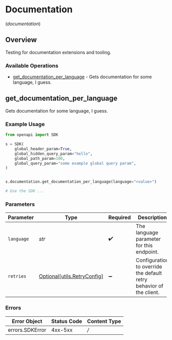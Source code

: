# Documentation
(*documentation*)

## Overview

Testing for documentation extensions and tooling.

### Available Operations

* [get_documentation_per_language](#get_documentation_per_language) - Gets documentation for some language, I guess.

## get_documentation_per_language

Gets documentation for some language, I guess.

### Example Usage

```python
from openapi import SDK

s = SDK(
    global_header_param=True,
    global_hidden_query_param="hello",
    global_path_param=100,
    global_query_param="some example global query param",
)


s.documentation.get_documentation_per_language(language="<value>")

# Use the SDK ...

```



### Parameters

| Parameter                                                           | Type                                                                | Required                                                            | Description                                                         |
| ------------------------------------------------------------------- | ------------------------------------------------------------------- | ------------------------------------------------------------------- | ------------------------------------------------------------------- |
| `language`                                                          | *str*                                                               | :heavy_check_mark:                                                  | The language parameter for this endpoint.                           |
| `retries`                                                           | [Optional[utils.RetryConfig]](../../models/utils/retryconfig.md)    | :heavy_minus_sign:                                                  | Configuration to override the default retry behavior of the client. |

### Errors

| Error Object    | Status Code     | Content Type    |
| --------------- | --------------- | --------------- |
| errors.SDKError | 4xx-5xx         | */*             |
